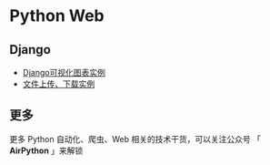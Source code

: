 # Python Web

## Django

* [Django可视化图表实例](./Django可视化图表)
* [文件上传、下载实例](./file_up_and_down_demo)



## 更多

更多 Python 自动化、爬虫、Web 相关的技术干货，可以关注公众号 「 **AirPython** 」来解锁

